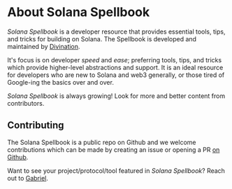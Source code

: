 # About Solana Spellbook

_Solana Spellbook_ is a developer resource that provides essential tools, tips, and tricks for building on Solana. The Spellbook is developed and maintained by [Divination](https://divination.dev).&#x20;

It's focus is on developer _speed_ and _ease_; preferring tools, tips, and tricks which provide higher-level abstractions and support.  It is an ideal resource for developers who are new to Solana and web3 generally, or those tired of Google-ing the basics over and over.

_Solana Spellbook_ is always growing! Look for more and better content from contributors.&#x20;

## Contributing

The Solana Spellbook is a public repo on Github and we welcome contributions which can be made by creating an issue or opening a PR [on Github](https://github.com/gcunruh/solana-spellbook).&#x20;

Want to see your project/protocol/tool featured in _Solana Spellbook_? Reach out to [Gabriel](https://www.divination.dev/about).
